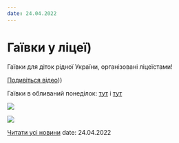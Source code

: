 ```yaml
---
date: 24.04.2022
---
```

# Гаївки у ліцеї)

Гаївки для діток рідної України, організовані ліцеїстами!

[Подивіться відео](https://youtu.be/PsoQmgsZBbk)))

Гаївки в обливаний понеділок: [тут](https://youtu.be/Owr3MyKh8CY) і [тут](https://youtu.be/85vp8H-OTTI)

![](/images/blog/гаївки-у-ліцеї/гаївки22.png)

![](/images/blog/гаївки-у-ліцеї/гаївки2_22.png)

[Читати усі новини](/news)
date: 24.04.2022
